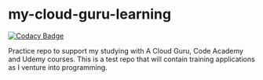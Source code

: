 # my-cloud-guru-learning

[![Codacy Badge](https://api.codacy.com/project/badge/Grade/28befdb1cb234d0c86f3951a3d2e35e3)](https://app.codacy.com/app/mmamark82/my-cloud-guru-learning?utm_source=github.com&utm_medium=referral&utm_content=MMAMark82/my-cloud-guru-learning&utm_campaign=Badge_Grade_Settings)

Practice repo to support my studying with A Cloud Guru, Code Academy and Udemy courses.
This is a test repo that will contain training applications as I venture into programming.

